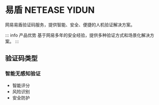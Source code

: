 # 易盾 NETEASE YIDUN

网易易盾验证码服务，提供智能、安全、便捷的人机验证解决方案。

::: info 产品优势
基于网易多年的安全经验，提供多种验证方式和场景化解决方案。
:::

## 验证码类型

### 智能无感知验证
- 智能评分
- 风险识别
- 安全防护 